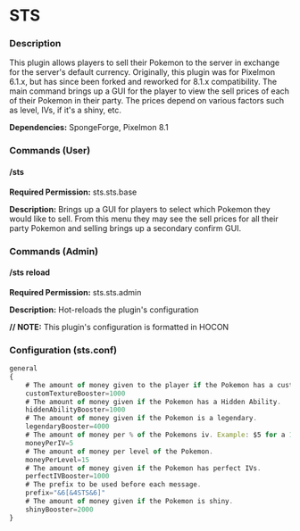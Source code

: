 # STS #

### Description ###

This plugin allows players to sell their Pokemon to the server in exchange for the server's default currency.
Originally, this plugin was for Pixelmon 6.1.x, but has since been forked and reworked for 8.1.x compatibility.
The main command brings up a GUI for the player to view the sell prices of each of their Pokemon in their party.
The prices depend on various factors such as level, IVs, if it's a shiny, etc.

**Dependencies:** SpongeForge, Pixelmon 8.1

### Commands (User) ###

#### /sts ####

**Required Permission:** sts.sts.base

**Description:** Brings up a GUI for players to select which Pokemon they would like to sell.
From this menu they may see the sell prices for all their party Pokemon and selling brings up a secondary confirm GUI.

### Commands (Admin) ###

#### /sts reload ####

**Required Permission:** sts.sts.admin

**Description:** Hot-reloads the plugin's configuration

**// NOTE:** This plugin's configuration is formatted in HOCON

### Configuration (sts.conf) ###

```javascript
general
{
    # The amount of money given to the player if the Pokemon has a custom texture.
    customTextureBooster=1000
    # The amount of money given if the Pokemon has a Hidden Ability.
    hiddenAbilityBooster=1000
    # The amount of money given if the Pokemon is a legendary.
    legendaryBooster=4000
    # The amount of money per % of the Pokemons iv. Example: $5 for a 1% IV Pokemon, $10 for a 2% IV Pokemon.
    moneyPerIV=5
    # The amount of money per level of the Pokemon.
    moneyPerLevel=15
    # The amount of money given if the Pokemon has perfect IVs.
    perfectIVBooster=1000
    # The prefix to be used before each message.
    prefix="&6[&4STS&6]"
    # The amount of money given if the Pokemon is shiny.
    shinyBooster=2000
}
```